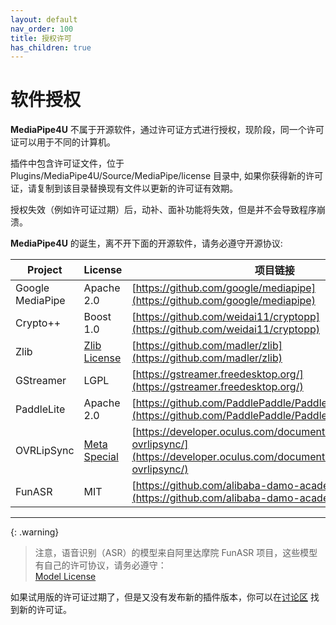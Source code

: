 ```yaml
---
layout: default
nav_order: 100
title: 授权许可
has_children: true
---
```

# 软件授权

**MediaPipe4U** 不属于开源软件，通过许可证方式进行授权，现阶段，同一个许可证可以用于不同的计算机。   

插件中包含许可证文件，位于 Plugins/MediaPipe4U/Source/MediaPipe/license 目录中, 如果你获得新的许可证，请复制到该目录替换现有文件以更新的许可证有效期。    

授权失效（例如许可证过期）后，动补、面补功能将失效，但是并不会导致程序崩溃。   

**MediaPipe4U** 的诞生，离不开下面的开源软件，请务必遵守开源协议:  

| Project | License | 项目链接 |
|---------| --------| ---------|
| Google MediaPipe | Apache 2.0  | [https://github.com/google/mediapipe](https://github.com/google/mediapipe) |
| Crypto++ | Boost 1.0  | [https://github.com/weidai11/cryptopp](https://github.com/weidai11/cryptopp) |
| Zlib | [Zlib License](https://github.com/madler/zlib/blob/master/LICENSE)  | [https://github.com/madler/zlib](https://github.com/madler/zlib) |
| GStreamer | LGPL  | [https://gstreamer.freedesktop.org/](https://gstreamer.freedesktop.org/) |
| PaddleLite | Apache 2.0  | [https://github.com/PaddlePaddle/Paddle-Lite](https://github.com/PaddlePaddle/Paddle-Lite) |
| OVRLipSync | [Meta Special](https://developer.oculus.com/licenses/oculussdk/) | [https://developer.oculus.com/documentation/unreal/audio-ovrlipsync/](https://developer.oculus.com/documentation/unreal/audio-ovrlipsync/) |
| FunASR | MIT | [https://github.com/alibaba-damo-academy/FunASR](https://github.com/alibaba-damo-academy/FunASR) |

---   

{: .warning}
> 注意，语音识别（ASR）的模型来自阿里达摩院 FunASR 项目，这些模型有自己的许可协议，请务必遵守：    
> [Model License](https://github.com/alibaba-damo-academy/FunASR/blob/main/MODEL_LICENSE)


如果试用版的许可证过期了，但是又没有发布新的插件版本，你可以在[讨论区](https://github.com/endink/Mediapipe4u-plugin/discussions/82) 找到新的许可证。



